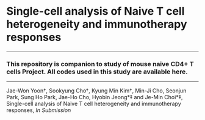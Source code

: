 # Single-cell analysis of Naive T cell heterogeneity and immunotherapy responses
---
### This repository is companion to study of mouse naive CD4+ T cells Project. All codes used in this study are available here.
---
Jae-Won Yoon†, Sookyung Cho†, Kyung Min Kim†, Min-Ji Cho, Seonjun Park, Sung Ho Park, Jae-Ho Cho, Hyobin Jeong*‡ and Je-Min Choi*‡, Single-cell analysis of Naive T cell heterogeneity and immunotherapy responses, _In Submission_
